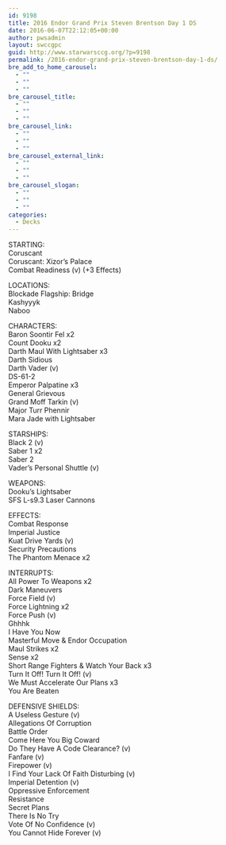 ```yaml
---
id: 9198
title: 2016 Endor Grand Prix Steven Brentson Day 1 DS
date: 2016-06-07T22:12:05+00:00
author: pwsadmin
layout: swccgpc
guid: http://www.starwarsccg.org/?p=9198
permalink: /2016-endor-grand-prix-steven-brentson-day-1-ds/
bre_add_to_home_carousel:
  - ""
  - ""
  - ""
bre_carousel_title:
  - ""
  - ""
  - ""
bre_carousel_link:
  - ""
  - ""
  - ""
bre_carousel_external_link:
  - ""
  - ""
  - ""
bre_carousel_slogan:
  - ""
  - ""
  - ""
categories:
  - Decks
---
```

STARTING:  
Coruscant  
Coruscant: Xizor&#8217;s Palace  
Combat Readiness (v) (+3 Effects)

LOCATIONS:  
Blockade Flagship: Bridge  
Kashyyyk  
Naboo

CHARACTERS:  
Baron Soontir Fel x2  
Count Dooku x2  
Darth Maul With Lightsaber x3  
Darth Sidious  
Darth Vader (v)  
DS-61-2  
Emperor Palpatine x3  
General Grievous  
Grand Moff Tarkin (v)  
Major Turr Phennir  
Mara Jade with Lightsaber

STARSHIPS:  
Black 2 (v)  
Saber 1 x2  
Saber 2  
Vader&#8217;s Personal Shuttle (v)

WEAPONS:  
Dooku&#8217;s Lightsaber  
SFS L-s9.3 Laser Cannons

EFFECTS:  
Combat Response  
Imperial Justice  
Kuat Drive Yards (v)  
Security Precautions  
The Phantom Menace x2

INTERRUPTS:  
All Power To Weapons x2  
Dark Maneuvers  
Force Field (v)  
Force Lightning x2  
Force Push (v)  
Ghhhk  
I Have You Now  
Masterful Move & Endor Occupation  
Maul Strikes x2  
Sense x2  
Short Range Fighters & Watch Your Back x3  
Turn It Off! Turn It Off! (v)  
We Must Accelerate Our Plans x3  
You Are Beaten

DEFENSIVE SHIELDS:  
A Useless Gesture (v)  
Allegations Of Corruption  
Battle Order  
Come Here You Big Coward  
Do They Have A Code Clearance? (v)  
Fanfare (v)  
Firepower (v)  
I Find Your Lack Of Faith Disturbing (v)  
Imperial Detention (v)  
Oppressive Enforcement  
Resistance  
Secret Plans  
There Is No Try  
Vote Of No Confidence (v)  
You Cannot Hide Forever (v)